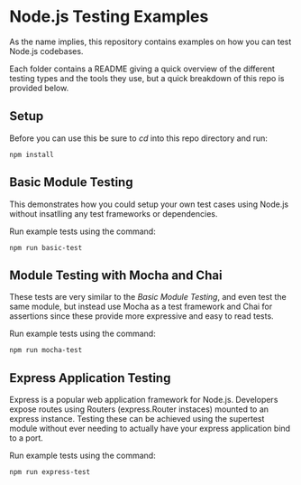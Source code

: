 Node.js Testing Examples
========================

As the name implies, this repository contains examples on how you can test 
Node.js codebases.

Each folder contains a README giving a quick overview of the different testing 
types and the tools they use, but a quick breakdown of this repo is provided 
below.

## Setup
Before you can use this be sure to _cd_ into this repo directory and run:

```
npm install
```

## Basic Module Testing
This demonstrates how you could setup your own test cases using Node.js without 
insatlling any test frameworks or dependencies. 

Run example tests using the command:

```
npm run basic-test
```

## Module Testing with Mocha and Chai
These tests are very similar to the _Basic Module Testing_, and even test the 
same module, but instead use Mocha as a test framework and Chai for assertions 
since these provide more expressive and easy to read tests.

Run example tests using the command:

```
npm run mocha-test
```

## Express Application Testing
Express is a popular web application framework for Node.js. Developers expose 
routes using Routers (express.Router instaces) mounted to an express instance. 
Testing these can be achieved using the supertest module without ever needing 
to actually have your express application bind to a port. 

Run example tests using the command:

```
npm run express-test
```